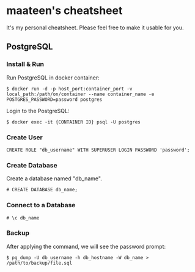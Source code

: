 # maateen's cheatsheet
It's my personal cheatsheet. Please feel free to make it usable for you.

## PostgreSQL

### Install & Run

Run PostgreSQL in docker container:

```
$ docker run -d -p host_port:container_port -v local_path:/path/on/container --name container_name -e POSTGRES_PASSWORD=password postgres
```

Login to the PostgreSQL:

```
$ docker exec -it {CONTAINER ID} psql -U postgres
```

### Create User

```
CREATE ROLE "db_username" WITH SUPERUSER LOGIN PASSWORD 'password';
```

### Create Database

Create a database named "db_name".

```
# CREATE DATABASE db_name;
```

### Connect to a Database

```
# \c db_name
```

### Backup

After applying the command, we will see the password prompt:

```
$ pg_dump -U db_username -h db_hostname -W db_name > /path/to/backup/file.sql
```
